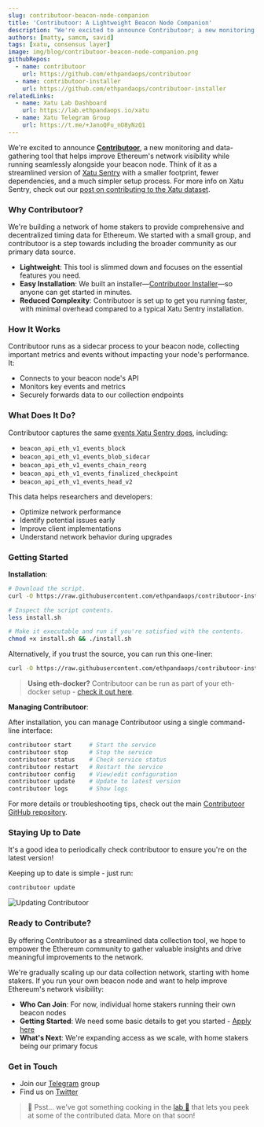 ```yaml
---
slug: contributoor-beacon-node-companion
title: 'Contributoor: A Lightweight Beacon Node Companion'
description: "We're excited to announce Contributoor; a new monitoring and data-gathering tool that helps improve Ethereum's network visibility while running seamlessly alongside your beacon node."
authors: [matty, samcm, savid]
tags: [xatu, consensus layer]
image: img/blog/contributoor-beacon-node-companion.png
githubRepos:
  - name: contributoor
    url: https://github.com/ethpandaops/contributoor
  - name: contributoor-installer
    url: https://github.com/ethpandaops/contributoor-installer
relatedLinks:
  - name: Xatu Lab Dashboard
    url: https://lab.ethpandaops.io/xatu
  - name: Xatu Telegram Group
    url: https://t.me/+JanoQFu_nO8yNzQ1
---
```


We're excited to announce **[Contributoor](https://github.com/ethpandaops/contributoor)**, a new monitoring and data-gathering tool that helps improve Ethereum's network visibility while running seamlessly alongside your beacon node. Think of it as a streamlined version of [Xatu Sentry](https://ethpandaops.io/posts/contribute-to-xatu-data/) with a smaller footprint, fewer dependencies, and a much simpler setup process. For more info on Xatu Sentry, check out our [post on contributing to the Xatu dataset](https://ethpandaops.io/posts/contribute-to-xatu-data/).

### Why Contributoor?

We're building a network of home stakers to provide comprehensive and decentralized timing data for Ethereum. We started with a small group, and contributoor is a step towards including the broader community as our primary data source.

- **Lightweight**: This tool is slimmed down and focuses on the essential features you need.
- **Easy Installation**: We built an installer—[Contributoor Installer](https://github.com/ethpandaops/contributoor-installer)—so anyone can get started in minutes.
- **Reduced Complexity**: Contributoor is set up to get you running faster, with minimal overhead compared to a typical Xatu Sentry installation.

### How It Works

Contributoor runs as a sidecar process to your beacon node, collecting important metrics and events without impacting your node's performance. It:

- Connects to your beacon node's API
- Monitors key events and metrics
- Securely forwards data to our collection endpoints

### What Does It Do?

Contributoor captures the same [events Xatu Sentry does](https://ethpandaops.io/posts/contribute-to-xatu-data/#events-collected), including:

- `beacon_api_eth_v1_events_block`
- `beacon_api_eth_v1_events_blob_sidecar`
- `beacon_api_eth_v1_events_chain_reorg`
- `beacon_api_eth_v1_events_finalized_checkpoint`
- `beacon_api_eth_v1_events_head_v2`

This data helps researchers and developers:

- Optimize network performance
- Identify potential issues early
- Improve client implementations
- Understand network behavior during upgrades

### Getting Started
**Installation**:
```bash
# Download the script.
curl -O https://raw.githubusercontent.com/ethpandaops/contributoor-installer/refs/heads/master/install.sh

# Inspect the script contents.
less install.sh

# Make it executable and run if you're satisfied with the contents.
chmod +x install.sh && ./install.sh
```

Alternatively, if you trust the source, you can run this one-liner:
```bash
curl -O https://raw.githubusercontent.com/ethpandaops/contributoor-installer/refs/heads/master/install.sh && chmod +x install.sh && ./install.sh
```

> **Using eth-docker?** Contributoor can be run as part of your eth-docker setup - [check it out here](https://github.com/ethpandaops/contributoor-installer?tab=readme-ov-file#getting-started).

**Managing Contributoor**:

After installation, you can manage Contributoor using a single command-line interface:

```bash
contributoor start     # Start the service
contributoor stop      # Stop the service
contributoor status    # Check service status
contributoor restart   # Restart the service
contributoor config    # View/edit configuration
contributoor update    # Update to latest version
contributoor logs      # Show logs
```

For more details or troubleshooting tips, check out the main [Contributoor GitHub repository](https://github.com/ethpandaops/contributoor). 

### Staying Up to Date

It's a good idea to periodically check contributoor to ensure you're on the latest version!

Keeping up to date is simple - just run:

```bash
contributoor update
```

![Updating Contributoor](/img/blog/contributoor-update.gif)

### Ready to Contribute?

By offering Contributoor as a streamlined data collection tool, we hope to empower the Ethereum community to gather valuable insights and drive meaningful improvements to the network. 

We're gradually scaling up our data collection network, starting with home stakers. If you run your own beacon node and want to help improve Ethereum's network visibility:

- **Who Can Join**: For now, individual home stakers running their own beacon nodes
- **Getting Started**: We need some basic details to get you started - [Apply here](https://forms.gle/S7g5g8nB8aGG8aTX6)
- **What's Next**: We're expanding access as we scale, with home stakers being our primary focus

### Get in Touch

- Join our [Telegram](https://t.me/+JanoQFu_nO8yNzQ1) group
- Find us on [Twitter](https://x.com/ethpandaops)

> 🤫 Psst... we've got something cooking in the [lab 🧪](https://lab.ethpandaops.io/xatu) that lets you peek at some of the contributed data. More on that soon!
